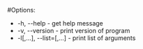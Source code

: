 #Options:
* -h, --help - get help message
* -v, --version - print version of program
* -l[<val1>,...], --list=[<num1>,...] - print list of arguments
